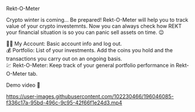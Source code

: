 Rekt-O-Meter

Crypto winter is coming... Be prepared! 
Rekt-O-Meter will help you to track value of your crypto investemnts. Now you can always check how REKT your financial situation is so you can panic sell assets on time. :wink:

:pouting_man: My Account: Basic account info and log out.\
:moneybag: Portfolio: List of your investments. Add the coins you hold and the transactions you carry out on an ongoing basis.\
:chart: Rekt-O-Meter: Keep track of your general portfolio performance in Rekt-O-Meter tab.

Demo video :arrow_down_small: 


https://user-images.githubusercontent.com/102230466/196046085-f336c17a-95bd-496c-9c95-42f66f1e24d3.mp4

